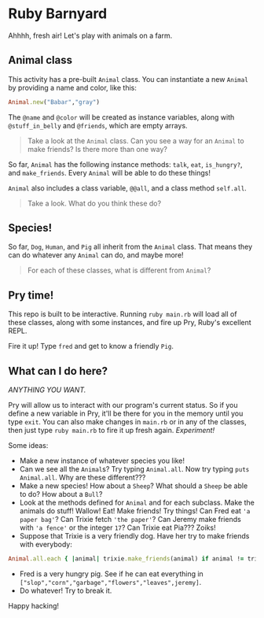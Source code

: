 # Ruby Barnyard

Ahhhh, fresh air! Let's play with animals on a farm.

## Animal class
This activity has a pre-built `Animal` class. You can instantiate a new `Animal` by providing a name and color, like this:
```ruby
Animal.new("Babar","gray")
```
The `@name` and `@color` will be created as instance variables, along with `@stuff_in_belly` and `@friends`, which are empty arrays.
>Take a look at the `Animal` class. Can you see a way for an `Animal` to make friends? Is there more than one way?

So far, `Animal` has the following instance methods: `talk`, `eat`, `is_hungry?`, and `make_friends`. Every `Animal` will be able to do these things!

`Animal` also includes a class variable, `@@all`, and a class method `self.all`.
>Take a look. What do you think these do?

## Species!
So far, `Dog`, `Human`, and `Pig` all inherit from the `Animal` class. That means they can do whatever any `Animal` can do, and maybe more!
>For each of these classes, what is different from `Animal`?

## Pry time!
This repo is built to be interactive. Running `ruby main.rb` will load all of these classes, along with some instances, and fire up Pry, Ruby's excellent REPL.

Fire it up! Type `fred` and get to know a friendly `Pig`.

## What can I do here?
*ANYTHING YOU WANT.*

Pry will allow us to interact with our program's current status. So if you define a new variable in Pry, it'll be there for you in the memory until you type `exit`. You can also make changes in `main.rb` or in any of the classes, then just type `ruby main.rb` to fire it up fresh again. *Experiment!*

Some ideas:
* Make a new instance of whatever species you like!
* Can we see all the `Animal`s? Try typing `Animal.all`. Now try typing `puts Animal.all`. Why are these different???
* Make a new species! How about a `Sheep`? What should a `Sheep` be able to do? How about a `Bull`?
* Look at the methods defined for `Animal` and for each subclass. Make the animals do stuff! Wallow! Eat! Make friends! Try things! Can Fred eat `'a paper bag'`? Can Trixie fetch `'the paper'`? Can Jeremy make friends with `'a fence'` or the integer `17`? Can Trixie eat Pia??? Zoiks!
* Suppose that Trixie is a very friendly dog. Have her try to make friends with everybody:
```ruby
Animal.all.each { |animal| trixie.make_friends(animal) if animal != trixie }
```
* Fred is a very hungry pig. See if he can eat everything in `["slop","corn","garbage","flowers","leaves",jeremy]`.
* Do whatever! Try to break it.

Happy hacking!